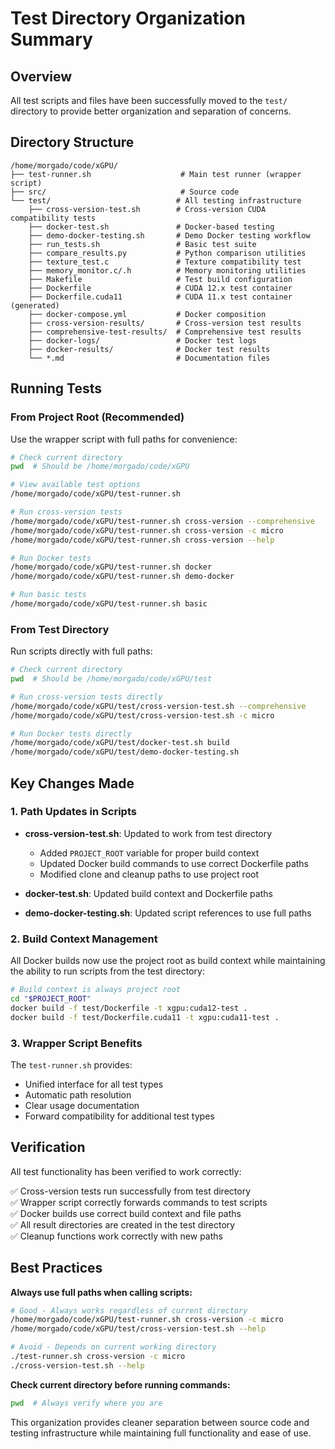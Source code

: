 # Test Directory Organization Summary

## Overview

All test scripts and files have been successfully moved to the `test/` directory to provide better organization and separation of concerns.

## Directory Structure

```
/home/morgado/code/xGPU/
├── test-runner.sh                    # Main test runner (wrapper script)
├── src/                              # Source code
└── test/                            # All testing infrastructure
    ├── cross-version-test.sh        # Cross-version CUDA compatibility tests
    ├── docker-test.sh               # Docker-based testing
    ├── demo-docker-testing.sh       # Demo Docker testing workflow
    ├── run_tests.sh                 # Basic test suite
    ├── compare_results.py           # Python comparison utilities
    ├── texture_test.c               # Texture compatibility test
    ├── memory_monitor.c/.h          # Memory monitoring utilities
    ├── Makefile                     # Test build configuration
    ├── Dockerfile                   # CUDA 12.x test container
    ├── Dockerfile.cuda11            # CUDA 11.x test container (generated)
    ├── docker-compose.yml           # Docker composition
    ├── cross-version-results/       # Cross-version test results
    ├── comprehensive-test-results/  # Comprehensive test results
    ├── docker-logs/                 # Docker test logs
    ├── docker-results/              # Docker test results
    └── *.md                         # Documentation files
```

## Running Tests

### From Project Root (Recommended)

Use the wrapper script with full paths for convenience:

```bash
# Check current directory
pwd  # Should be /home/morgado/code/xGPU

# View available test options
/home/morgado/code/xGPU/test-runner.sh

# Run cross-version tests
/home/morgado/code/xGPU/test-runner.sh cross-version --comprehensive
/home/morgado/code/xGPU/test-runner.sh cross-version -c micro
/home/morgado/code/xGPU/test-runner.sh cross-version --help

# Run Docker tests
/home/morgado/code/xGPU/test-runner.sh docker
/home/morgado/code/xGPU/test-runner.sh demo-docker

# Run basic tests
/home/morgado/code/xGPU/test-runner.sh basic
```

### From Test Directory

Run scripts directly with full paths:

```bash
# Check current directory  
pwd  # Should be /home/morgado/code/xGPU/test

# Run cross-version tests directly
/home/morgado/code/xGPU/test/cross-version-test.sh --comprehensive
/home/morgado/code/xGPU/test/cross-version-test.sh -c micro

# Run Docker tests directly
/home/morgado/code/xGPU/test/docker-test.sh build
/home/morgado/code/xGPU/test/demo-docker-testing.sh
```

## Key Changes Made

### 1. Path Updates in Scripts

- **cross-version-test.sh**: Updated to work from test directory
  - Added `PROJECT_ROOT` variable for proper build context
  - Updated Docker build commands to use correct Dockerfile paths
  - Modified clone and cleanup paths to use project root

- **docker-test.sh**: Updated build context and Dockerfile paths
- **demo-docker-testing.sh**: Updated script references to use full paths

### 2. Build Context Management

All Docker builds now use the project root as build context while maintaining the ability to run scripts from the test directory:

```bash
# Build context is always project root
cd "$PROJECT_ROOT"
docker build -f test/Dockerfile -t xgpu:cuda12-test .
docker build -f test/Dockerfile.cuda11 -t xgpu:cuda11-test .
```

### 3. Wrapper Script Benefits

The `test-runner.sh` provides:
- Unified interface for all test types
- Automatic path resolution
- Clear usage documentation
- Forward compatibility for additional test types

## Verification

All test functionality has been verified to work correctly:

✅ Cross-version tests run successfully from test directory  
✅ Wrapper script correctly forwards commands to test scripts  
✅ Docker builds use correct build context and file paths  
✅ All result directories are created in the test directory  
✅ Cleanup functions work correctly with new paths  

## Best Practices

**Always use full paths when calling scripts:**

```bash
# Good - Always works regardless of current directory
/home/morgado/code/xGPU/test-runner.sh cross-version -c micro
/home/morgado/code/xGPU/test/cross-version-test.sh --help

# Avoid - Depends on current working directory
./test-runner.sh cross-version -c micro
./cross-version-test.sh --help
```

**Check current directory before running commands:**

```bash
pwd  # Always verify where you are
```

This organization provides cleaner separation between source code and testing infrastructure while maintaining full functionality and ease of use.
